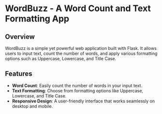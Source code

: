 # WordBuzz - A Word Count and Text Formatting App  

## Overview  
WordBuzz is a simple yet powerful web application built with Flask. It allows users to input text, count the number of words, and apply various formatting options such as Uppercase, Lowercase, and Title Case.  

## Features  
- **Word Count**: Easily count the number of words in your input text.  
- **Text Formatting**: Choose from formatting options like Uppercase, Lowercase, and Title Case.  
- **Responsive Design**: A user-friendly interface that works seamlessly on desktop and mobile.

